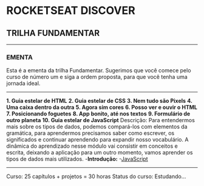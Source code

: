 # ROCKETSEAT DISCOVER
## TRILHA FUNDAMENTAR

---
### EMENTA
Esta é a ementa da trilha Fundamentar. Sugerimos que você comece pelo curso de número um e siga a ordem proposta, para que você tenha uma jornada ideal.

---

**1. Guia estelar de HTML**
**2. Guia estelar de CSS**
**3. Nem tudo são Pixels**
**4. Uma caixa dentro da outra**
**5. Agora sim cores**
**6. Posso ver e ouvir o HTML**
**7. Posicionando foguetes**
**8. App bonito, até nos textos**
**9. Formulário de outro planeta**
**10. Guia estelar de JavaScript**
  Descrição:
  Para entendermos mais sobre os tipos de dados, podemos compará-los com elementos da gramática, para aprendermos precisamos saber como escrever, os significados e continuar aprendendo para expandir nosso vocabulário. A dinâmica do aprendizado nesse módulo vai consistir em conceitos e escrita, deixando a aplicação para um outro momento, vamos aprender os tipos de dados mais utilizados.
  -**Introdução:**
    -[JavaScript](/10-Guia-estelar-javascript/introducao/javascript.md)

---

Curso: 25 capítulos + projetos = 30 horas
Status do curso: Estudando...